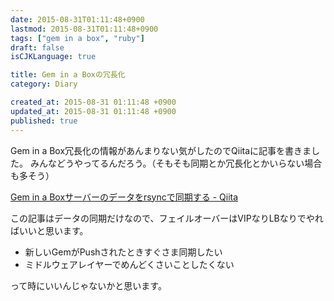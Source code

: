 ```yaml
---
date: 2015-08-31T01:11:48+0900
lastmod: 2015-08-31T01:11:48+0900
tags: ["gem in a box", "ruby"]
draft: false
isCJKLanguage: true

title: Gem in a Boxの冗長化
category: Diary

created_at: 2015-08-31 01:11:48 +0900
updated_at: 2015-08-31 01:11:48 +0900
published: true
---
```


Gem in a Box冗長化の情報があんまりない気がしたのでQiitaに記事を書きました。
みんなどうやってるんだろう。（そもそも同期とか冗長化とかいらない場合も多そう）

[Gem in a Boxサーバーのデータをrsyncで同期する - Qiita](http://qiita.com/nownabe/items/bd3f9328b314b6c0adf6)

この記事はデータの同期だけなので、フェイルオーバーはVIPなりLBなりでやればいいと思います。

* 新しいGemがPushされたときすぐさま同期したい
* ミドルウェアレイヤーでめんどくさいことしたくない

って時にいいんじゃないかと思います。
